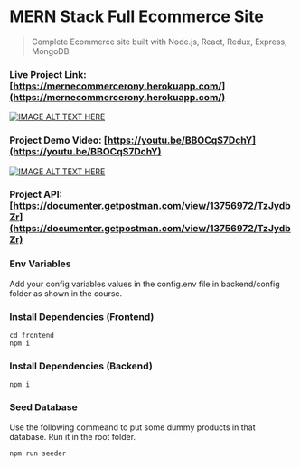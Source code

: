 # MERN Stack Full Ecommerce Site

> Complete Ecommerce site built with Node.js, React, Redux, Express, MongoDB

### Live Project Link: [https://mernecommercerony.herokuapp.com/](https://mernecommercerony.herokuapp.com/)

[![IMAGE ALT TEXT HERE](https://img.youtube.com/vi/BBOCqS7DchY/0.jpg)](https://mernecommercerony.herokuapp.com/)

### Project Demo Video: [https://youtu.be/BBOCqS7DchY](https://youtu.be/BBOCqS7DchY)

[![IMAGE ALT TEXT HERE](https://img.youtube.com/vi/BBOCqS7DchY/0.jpg)](https://www.youtube.com/watch?v=BBOCqS7DchY)

### Project API: [https://documenter.getpostman.com/view/13756972/TzJydbZr](https://documenter.getpostman.com/view/13756972/TzJydbZr)

### Env Variables

Add your config variables values in the config.env file in backend/config folder as shown in the course.

### Install Dependencies (Frontend)

```
cd frontend
npm i
```

### Install Dependencies (Backend)

```
npm i
```

### Seed Database

Use the following commeand to put some dummy products in that database.
Run it in the root folder.

```
npm run seeder
```

